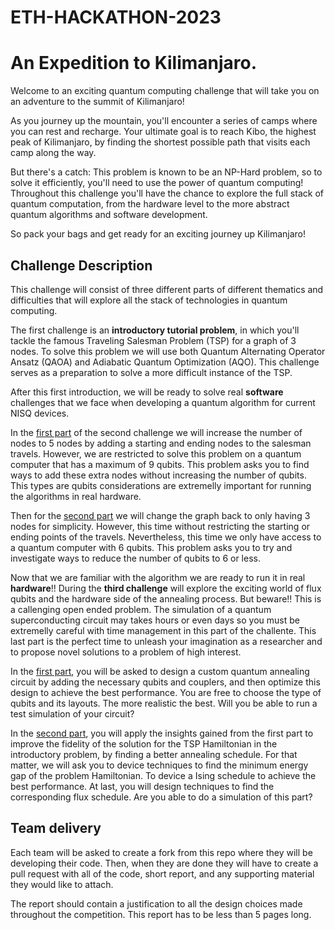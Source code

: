 # ETH-HACKATHON-2023
# An Expedition to Kilimanjaro.

Welcome to an exciting quantum computing challenge that will take you on an adventure to the summit of Kilimanjaro!

As you journey up the mountain, you'll encounter a series of camps where you can rest and recharge. Your ultimate goal is to reach Kibo, the highest peak of Kilimanjaro, by finding the shortest possible path that visits each camp along the way.

But there's a catch: This problem is known to be an NP-Hard problem, so to solve it efficiently, you'll need to use the power of quantum computing! Throughout this challenge you'll have the chance to explore the full stack of quantum computation, from the hardware level to the more abstract quantum algorithms and software development.

So pack your bags and get ready for an exciting journey up Kilimanjaro!


## Challenge Description

This challenge will consist of three different parts of different thematics and difficulties that will explore all the stack of technologies in quantum computing. 

The first challenge is an **introductory tutorial problem**, in which you'll tackle the famous Traveling Salesman Problem (TSP) for a graph of 3 nodes. To solve this problem we will use both Quantum Alternating Operator Ansatz (QAOA) and Adiabatic Quantum Optimization (AQO). This challenge serves as a preparation to solve a more difficult instance of the TSP. 

After this first introduction, we will be ready to solve real **software** challenges that we face when developing a quantum algorithm for current NISQ devices. 

In the <u>first part</u> of the second challenge we will increase the number of nodes to 5 nodes by adding a starting and ending nodes to the salesman travels. However, we are restricted to solve this problem on a quantum computer that has a maximum of 9 qubits. This problem asks you to find ways to add these extra nodes without increasing the number of qubits. This types are qubits considerations are extremelly important for running the algorithms in real hardware. 

Then for the <u>second part</u> we will change the graph back to only having 3 nodes for simplicity. However, this time without restricting the starting or ending points of the travels. Nevertheless, this time we only have access to a quantum computer with 6 qubits. This problem asks you to try and investigate ways to reduce the number of qubits to 6 or less. 

Now that we are familiar with the algorithm we are ready to run it in real **hardware**!! During the **third challenge** will explore the exciting world of flux qubits and the hardware side of the annealing process. But beware!! This is a callenging open ended problem. The simulation of a quantum superconducting circuit may takes hours or even days so you must be extremelly careful with time management in this part of the challente. This last part is the perfect time to unleash your imagination as a researcher and to propose novel solutions to a problem of high interest. 

In the <u>first part</u>, you will be asked to design a custom quantum annealing circuit by adding the necessary qubits and couplers, and then optimize this design to achieve the best performance. You are free to choose the type of qubits and its layouts. The more realistic the best. Will you be able to run a test simulation of your circuit?   

In the <u>second part</u>, you will apply the insights gained from the first part to improve the fidelity of the solution for the TSP Hamiltonian in the introductory problem, by finding a better annealing schedule. For that matter, we will ask you to device techniques to find the minimum energy gap of the problem Hamiltonian. To device a Ising schedule to achieve the best performance. At last, you will design techniques to find the corresponding flux schedule. Are you able to do a simulation of this part? 


## Team delivery

Each team will be asked to create a fork from this repo where they will be developing their code. Then, when they are done they will have to create a pull request with all of the code, short report, and any supporting material they would like to attach. 

The report should contain a justification to all the design choices made throughout the competition. This report has to be less than 5 pages long. 
